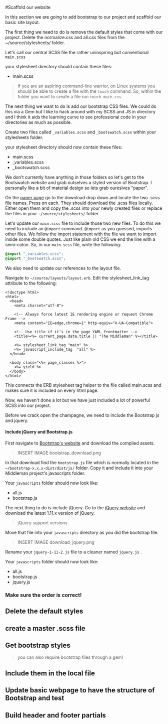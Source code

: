 #Scaffold our website

In this section we are going to add bootstrap to our project and scaffold our basic site layout.

The first thing we need to do is remove the default styles that come with our project. Delete the normalize.css and all.css files from the ~/source/stylesheets/ folder.

Let's call our central SCSS file the rather uninspiring but conventional ```main.scss```

your stylesheet directory should contain these files:

* main.scss

> If you are an aspiring command-line warrior, on Linux systems you should be able to create a file with the ```touch``` command. So, within the folder you want to create a file run ```touch main.css```

The next thing we want to do is add our bootstrap CSS files. We could do this via a Gem but I like to hack around with my SCSS and JS in directory and I think it aids the learning curve to see professional code in your directories as much as possible.

Create two files called ```_variables.scss``` and ```_bootswatch.scss``` within your stylesheets folder.

your stylesheet directory should now contain these files:

* main.scss
* _variables.scss
* _bootswatch.scss

We don't currently have anything in those folders so let's get to the Bootswatch website and grab outselves a styled version of Bootstrap. I personally like a bit of material design so lets grab oureslves "paper".

On the [paper page](http://bootswatch.com/paper/) go to the download drop down and locate the two .scss file names. Press on each. They should download the .scss files locally. Either open them and copy the .scss into your newly created files or replace the files in your ```~/source/stylesheets/``` folder.

Let's update our ```main.scss``` file to include those two new files. To do this we need to include an ```@import``` command. 
```@import``` as you guessed, imports other files. We follow the import statement with the file we want to import inside some double quotes. Just like plain old CSS we end the line with a semi-colon. So, in our ```main.scss``` file, write the following:

```scss
@import "_variables.scss";
@import "_bootswatch.scss";
```

We also need to update our references to the layout file.

Navigate to ```~/source/layouts/layout.erb```. Edit the stylesheet_link_tag attribute to the following:

```erb
<!doctype html>
<html>
  <head>
    <meta charset="utf-8">
    
    <!-- Always force latest IE rendering engine or request Chrome Frame -->
    <meta content="IE=edge,chrome=1" http-equiv="X-UA-Compatible">
    
    <!-- Use title if it's in the page YAML frontmatter -->
    <title><%= current_page.data.title || "The Middleman" %></title>
    
    <%= stylesheet_link_tag "main" %>
    <%= javascript_include_tag  "all" %>
  </head>
  
  <body class="<%= page_classes %>">
    <%= yield %>
  </body>
</html>
```
This connects the ERB stylesheet tag helper to the file called main.scss and makes sure it is included on every html page.

Now, we haven't done a lot but we have just included a lot of powerful SCSS into our project.

Before we crack open the champagne, we need to include the Bootstrap js and jquery.

#### Include jQuery and Bootstrap.js

First navigate to [Bootstrap's website](http://getbootstrap.com/) and download the compiled assets.

> INSERT IMAGE bootstrap_download.png

In that download find the ```bootstrap.js``` file which is normally located in the ```~/bootstrap-x.x.x-dist/dist/js/``` folder. Copy it and include it into your Middleman project's javascripts folder.

Your ```javascripts``` folder should now look like:

* all.js
* bootstrap.js

The next thing to do is include jQuery. Go to the [jQuery website](http://jquery.com/download/) and download the latest 1.11.x version of jQuery. 

> jQuery support versions

Move that file into your ```javascripts``` directory as you did the bootstrap file.

> INSERT IMAGE download_jquery.png

Rename your ```jquery-1-11-2.js``` file to a cleaner named ```jquery.js``` .

Your ```javascripts``` folder should now look like:

* all.js
* bootstrap.js
* jquery.js

### Make sure the order is correct!

## Delete the default styles

## create a master .scss file

## Get bootstrap styles

> you can also require bootstrap files through a gem!

## Include them in the local file

## Update basic webpage to have the structure of Bootstrap and test

## Build header and footer partials
